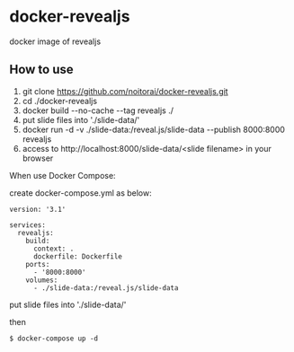 # docker-revealjs

docker image of revealjs

## How to use

1. git clone https://github.com/noitorai/docker-revealjs.git
2. cd ./docker-revealjs
3. docker build --no-cache --tag revealjs ./ 
4. put slide files into './slide-data/'
5. docker run -d -v ./slide-data:/reveal.js/slide-data --publish 8000:8000 revealjs
6. access to http://localhost:8000/slide-data/\<slide filename\> in your browser

When use Docker Compose:

create docker-compose.yml as below:
```
version: '3.1'

services:
  revealjs:
    build:
      context: .
      dockerfile: Dockerfile
    ports:
      - '8000:8000'
    volumes:
      - ./slide-data:/reveal.js/slide-data
```

put slide files into './slide-data/'

then
```
$ docker-compose up -d
```
